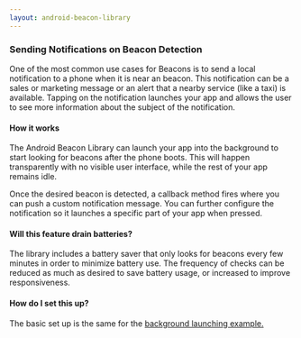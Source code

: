 ```yaml
---
layout: android-beacon-library
---
```


### Sending Notifications on Beacon Detection

One of the most common use cases for Beacons is to send a local notification to a phone when it is near an beacon.  This notification can be a sales or marketing message or an alert that a nearby service (like a taxi) is available.  Tapping on the notification launches your app and allows the user to see more information about the subject of the notification.


#### How it works

The Android Beacon Library can launch your app into the background to start looking for beacons after the phone boots.  This will happen transparently with no visible user interface, while the rest of your app remains idle.

Once the desired beacon is detected, a callback method fires where you can push a custom notification message.  You can further configure the notification so it launches a specific part of your app when pressed.

#### Will this feature drain batteries?

The library includes a battery saver that only looks for beacons every few minutes in order to minimize battery use.  The frequency of checks can be reduced as much as desired to save battery usage, or increased to improve responsiveness.

#### How do I set this up?

The basic set up is the same for the [background launching example.](samples.html)

